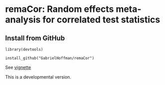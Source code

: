 # remaCor: Random effects meta-analysis for correlated test statistics

## Install from GitHub

```
library(devtools)

install_github("GabrielHoffman/remaCor")
```

See [vignette](https://htmlpreview.github.io/?https://raw.githubusercontent.com/GabrielHoffman/remaCor/master/vignettes/remaCor.html)

This is a developmental version.


